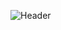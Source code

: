 ![Header](./![github-header](https://user-images.githubusercontent.com/88519595/187793718-719c8eb0-93ea-47b9-924d-b90515609b60.png))

<!--
**DrigoCosta/DrigoCosta** is a ✨ _special_ ✨ repository because its `README.md` (this file) appears on your GitHub profile.

Here are some ideas to get you started:

- 🔭 I’m currently working on ...
- 🌱 I’m currently learning ...
- 👯 I’m looking to collaborate on ...
- 🤔 I’m looking for help with ...
- 💬 Ask me about ...
- 📫 How to reach me: ...
- 😄 Pronouns: ...
- ⚡ Fun fact: ...
-->
